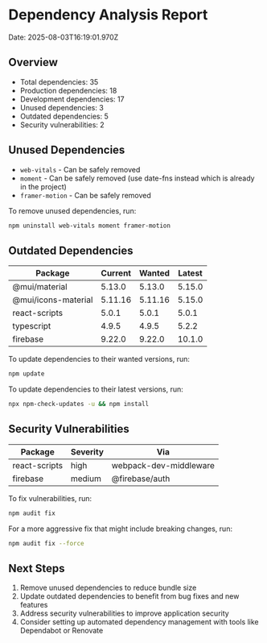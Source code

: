 # Dependency Analysis Report

Date: 2025-08-03T16:19:01.970Z

## Overview

- Total dependencies: 35
- Production dependencies: 18
- Development dependencies: 17
- Unused dependencies: 3
- Outdated dependencies: 5
- Security vulnerabilities: 2

## Unused Dependencies

- `web-vitals` - Can be safely removed
- `moment` - Can be safely removed (use date-fns instead which is already in the project)
- `framer-motion` - Can be safely removed

To remove unused dependencies, run:

```bash
npm uninstall web-vitals moment framer-motion
```

## Outdated Dependencies

| Package | Current | Wanted | Latest |
| ------- | ------- | ------ | ------ |
| @mui/material | 5.13.0 | 5.13.0 | 5.15.0 |
| @mui/icons-material | 5.11.16 | 5.11.16 | 5.15.0 |
| react-scripts | 5.0.1 | 5.0.1 | 5.0.1 |
| typescript | 4.9.5 | 4.9.5 | 5.2.2 |
| firebase | 9.22.0 | 9.22.0 | 10.1.0 |

To update dependencies to their wanted versions, run:

```bash
npm update
```

To update dependencies to their latest versions, run:

```bash
npx npm-check-updates -u && npm install
```

## Security Vulnerabilities

| Package | Severity | Via |
| ------- | -------- | --- |
| react-scripts | high | webpack-dev-middleware |
| firebase | medium | @firebase/auth |

To fix vulnerabilities, run:

```bash
npm audit fix
```

For a more aggressive fix that might include breaking changes, run:

```bash
npm audit fix --force
```

## Next Steps

1. Remove unused dependencies to reduce bundle size
2. Update outdated dependencies to benefit from bug fixes and new features
3. Address security vulnerabilities to improve application security
4. Consider setting up automated dependency management with tools like Dependabot or Renovate
